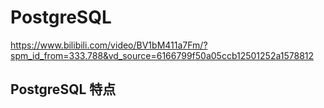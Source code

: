 # PostgreSQL

https://www.bilibili.com/video/BV1bM411a7Fm/?spm_id_from=333.788&vd_source=6166799f50a05ccb12501252a1578812

## PostgreSQL 特点

